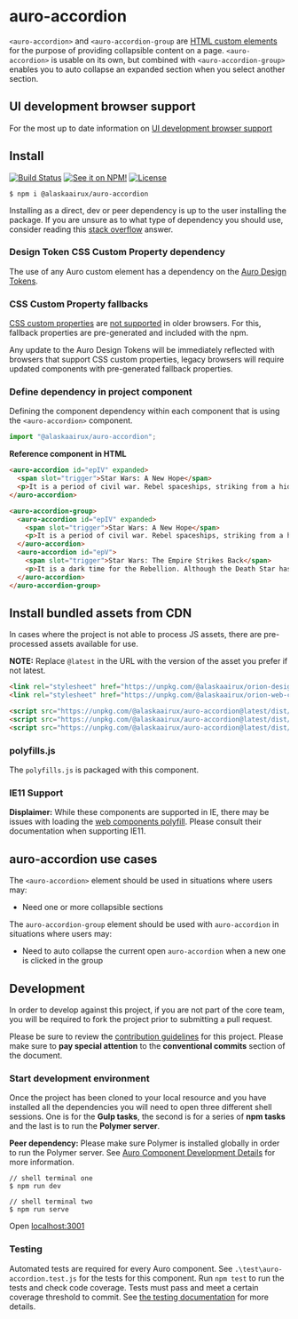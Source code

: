 # auro-accordion

`<auro-accordion>` and `<auro-accordion-group` are [HTML custom elements](https://developer.mozilla.org/en-US/docs/Web/Web_Components/Using_custom_elements) for the purpose of providing collapsible content on a page. `<auro-accordion>` is usable on its own, but combined with `<auro-accordion-group>` enables you to auto collapse an expanded section when you select another section.

## UI development browser support

For the most up to date information on [UI development browser support](https://auro.alaskaair.com/support/browsersSupport)

## Install

[![Build Status](https://img.shields.io/github/workflow/status/AlaskaAirlines/auro-accordion/Test%20and%20publish?branch=master&style=for-the-badge)](https://github.com/AlaskaAirlines/auro-accordion/actions?query=workflow%3A%22test+and+publish%22)
[![See it on NPM!](https://img.shields.io/npm/v/@alaskaairux/auro-accordion?style=for-the-badge&color=orange)](https://www.npmjs.com/package/@alaskaairux/auro-accordion)
[![License](https://img.shields.io/npm/l/@alaskaairux/auro-accordion?color=blue&style=for-the-badge)](https://www.apache.org/licenses/LICENSE-2.0)

```shell
$ npm i @alaskaairux/auro-accordion
```

Installing as a direct, dev or peer dependency is up to the user installing the package. If you are unsure as to what type of dependency you should use, consider reading this [stack overflow](https://stackoverflow.com/questions/18875674/whats-the-difference-between-dependencies-devdependencies-and-peerdependencies) answer.

### Design Token CSS Custom Property dependency

The use of any Auro custom element has a dependency on the [Auro Design Tokens](https://auro.alaskaair.com/getting-started/developers/design-tokens).

### CSS Custom Property fallbacks

[CSS custom properties](https://developer.mozilla.org/en-US/docs/Web/CSS/Using_CSS_custom_properties) are [not supported](https://auro.alaskaair.com/support/custom-properties) in older browsers. For this, fallback properties are pre-generated and included with the npm.

Any update to the Auro Design Tokens will be immediately reflected with browsers that support CSS custom properties, legacy browsers will require updated components with pre-generated fallback properties.

### Define dependency in project component

Defining the component dependency within each component that is using the `<auro-accordion>` component.

```javascript
import "@alaskaairux/auro-accordion";
```

**Reference component in HTML**

```html
<auro-accordion id="epIV" expanded>
  <span slot="trigger">Star Wars: A New Hope</span>
  <p>It is a period of civil war. Rebel spaceships, striking from a hidden base, have won their first victory against the evil Galactic Empire.</p>
</auro-accordion>
```

```html
<auro-accordion-group>
  <auro-accordion id="epIV" expanded>
    <span slot="trigger">Star Wars: A New Hope</span>
    <p>It is a period of civil war. Rebel spaceships, striking from a hidden base, have won their first victory against the evil Galactic Empire.</p>
  </auro-accordion>
  <auro-accordion id="epV">
    <span slot="trigger">Star Wars: The Empire Strikes Back</span>
    <p>It is a dark time for the Rebellion. Although the Death Star has been destroyed, Imperial troops have driven the Rebel forces from their hidden base and pursued them across the galaxy.</p>
  </auro-accordion>
</auro-accordion-group>
```

## Install bundled assets from CDN

In cases where the project is not able to process JS assets, there are pre-processed assets available for use.

**NOTE:** Replace `@latest` in the URL with the version of the asset you prefer if not latest.

```html
<link rel="stylesheet" href="https://unpkg.com/@alaskaairux/orion-design-tokens@latest/dist/tokens/CSSTokenProperties.css" />
<link rel="stylesheet" href="https://unpkg.com/@alaskaairux/orion-web-core-style-sheets@latest/dist/bundled/baseline.css" />

<script src="https://unpkg.com/@alaskaairux/auro-accordion@latest/dist/polyfills.js"></script>
<script src="https://unpkg.com/@alaskaairux/auro-accordion@latest/dist/auro-accordion__bundled.js"></script>
<script src="https://unpkg.com/@alaskaairux/auro-accordion@latest/dist/auro-accordion-group__bundled.js"></script>
```

### polyfills.js

The `polyfills.js` is packaged with this component.

### IE11 Support

**Displaimer:** While these components are supported in IE, there may be issues with loading the [web components polyfill](https://www.webcomponents.org/polyfills). Please consult their documentation when supporting IE11.


## auro-accordion use cases

The `<auro-accordion>` element should be used in situations where users may:

* Need one or more collapsible sections

The `auro-accordion-group` element should be used with `auro-accordion` in situations where users may:

* Need to auto collapse the current open `auro-accordion` when a new one is clicked in the group

## Development

In order to develop against this project, if you are not part of the core team, you will be required to fork the project prior to submitting a pull request.

Please be sure to review the [contribution guidelines](https://auro.alaskaair.com/getting-started/developers/contributing) for this project. Please make sure to **pay special attention** to the **conventional commits** section of the document.

### Start development environment

Once the project has been cloned to your local resource and you have installed all the dependencies you will need to open three different shell sessions. One is for the **Gulp tasks**, the second is for a series of **npm tasks** and the last is to run the **Polymer server**.

**Peer dependency:** Please make sure Polymer is installed globally in order to run the Polymer server. See [Auro Component Development Details](https://github.com/AlaskaAirlines/auro_docs/blob/master/src/TECH_DETAILS.md) for more information.

```shell
// shell terminal one
$ npm run dev

// shell terminal two
$ npm run serve
```

Open [localhost:3001](http://localhost:8000/)

### Testing
Automated tests are required for every Auro component. See `.\test\auro-accordion.test.js` for the tests for this component. Run `npm test` to run the tests and check code coverage. Tests must pass and meet a certain coverage threshold to commit. See [the testing documentation](https://auro.alaskaair.com/support/tests) for more details.
